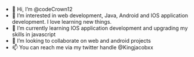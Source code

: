 - 👋 Hi, I’m @codeCrown12
- 👀 I’m interested in web development, Java, Android and IOS application development. I love learning new things.
- 🌱 I’m currently learning IOS application development and upgrading my skills in javascript
- 💞️ I’m looking to collaborate on web and android projects
- 📫 You can reach me via my twitter handle @Kingjacobxx 

<!---
codeCrown12/codeCrown12 is a ✨ special ✨ repository because its `README.md` (this file) appears on your GitHub profile.
You can click the Preview link to take a look at your changes.
--->
